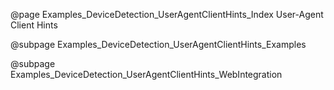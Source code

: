 @page Examples_DeviceDetection_UserAgentClientHints_Index User-Agent Client Hints

@subpage Examples_DeviceDetection_UserAgentClientHints_Examples

@subpage Examples_DeviceDetection_UserAgentClientHints_WebIntegration